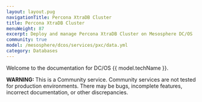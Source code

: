 ```yaml
---
layout: layout.pug
navigationTitle: Percona XtraDB Cluster
title: Percona XtraDB Cluster
menuWeight: 87
excerpt: Deploy and manage Percona XtraDB Cluster on Mesosphere DC/OS
community: true
model: /mesosphere/dcos/services/pxc/data.yml
category: Databases
---
```


Welcome to the documentation for DC/OS {{ model.techName }}. 

<p class="message--warning"><strong>WARNING: </strong>This is a Community service. Community services are not tested for production environments. There may be bugs, incomplete features, incorrect documentation, or other discrepancies.</p>
